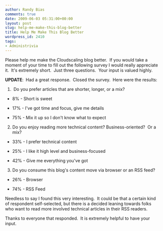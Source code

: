```yaml
---
author: Randy Bias
comments: true
date: 2009-06-03 05:31:00+00:00
layout: post
slug: help-me-make-this-blog-better
title: Help Me Make This Blog Better
wordpress_id: 2410
tags:
- Administrivia
---
```


Please help me make the Cloudscaling blog better.  If you would take a moment of your time to fill out the following survey I would really appreciate it.  It's extremely short.  Just three questions.  Your input is valued highly.

**UPDATE**:  Had a great response.  Closed the survey.  Here were the results:

1.  Do you prefer articles that are shorter, longer, or a mix?



	
  * 8% - Short is sweet

	
  * 17% - I've got time and focus, give me details

	
  * 75% - Mix it up so I don't know what to expect


2. Do you enjoy reading more technical content? Business-oriented?  Or a mix?

	
  * 33% - I prefer technical content

	
  * 25% - I like it high level and business-focused

	
  * 42% - Give me everything you've got


3. Do you consume this blog's content move via browser or an RSS feed?

	
  * 26% - Browser

	
  * 74% - RSS Feed


Needless to say I found this very interesting.  It could be that a certain kind of respondent self-selected, but there is a decided leaning towards folks who want to read more involved technical articles in their RSS readers.

Thanks to everyone that responded.  It is extremely helpful to have your input.
